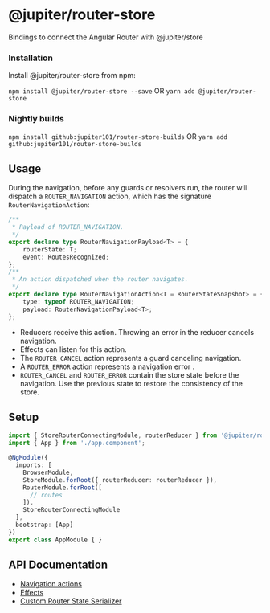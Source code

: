 # @jupiter/router-store

Bindings to connect the Angular Router with @jupiter/store

### Installation
Install @jupiter/router-store from npm:

`npm install @jupiter/router-store --save` OR `yarn add @jupiter/router-store`


### Nightly builds

`npm install github:jupiter101/router-store-builds` OR `yarn add github:jupiter101/router-store-builds`

## Usage

During the navigation, before any guards or resolvers run, the router will dispatch a `ROUTER_NAVIGATION` action, which has the signature `RouterNavigationAction`:

```ts
/**
 * Payload of ROUTER_NAVIGATION.
 */
export declare type RouterNavigationPayload<T> = {
    routerState: T;
    event: RoutesRecognized;
};
/**
 * An action dispatched when the router navigates.
 */
export declare type RouterNavigationAction<T = RouterStateSnapshot> = {
    type: typeof ROUTER_NAVIGATION;
    payload: RouterNavigationPayload<T>;
};
```

- Reducers receive this action. Throwing an error in the reducer cancels navigation.
- Effects can listen for this action.
- The `ROUTER_CANCEL` action represents a guard canceling navigation.
- A `ROUTER_ERROR` action represents a navigation error .
- `ROUTER_CANCEL` and `ROUTER_ERROR` contain the store state before the navigation. Use the previous state to restore the consistency of the store.

## Setup

```ts
import { StoreRouterConnectingModule, routerReducer } from '@jupiter/router-store';
import { App } from './app.component';

@NgModule({
  imports: [
    BrowserModule,
    StoreModule.forRoot({ routerReducer: routerReducer }),
    RouterModule.forRoot([
      // routes
    ]),
    StoreRouterConnectingModule
  ],
  bootstrap: [App]
})
export class AppModule { }
```
## API Documentation
- [Navigation actions](./api.md#navigation-actions)
- [Effects](./api.md#effects)
- [Custom Router State Serializer](./api.md#custom-router-state-serializer)
